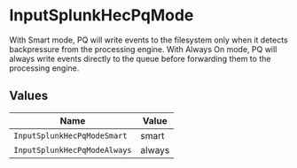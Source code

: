 # InputSplunkHecPqMode

With Smart mode, PQ will write events to the filesystem only when it detects backpressure from the processing engine. With Always On mode, PQ will always write events directly to the queue before forwarding them to the processing engine.


## Values

| Name                         | Value                        |
| ---------------------------- | ---------------------------- |
| `InputSplunkHecPqModeSmart`  | smart                        |
| `InputSplunkHecPqModeAlways` | always                       |